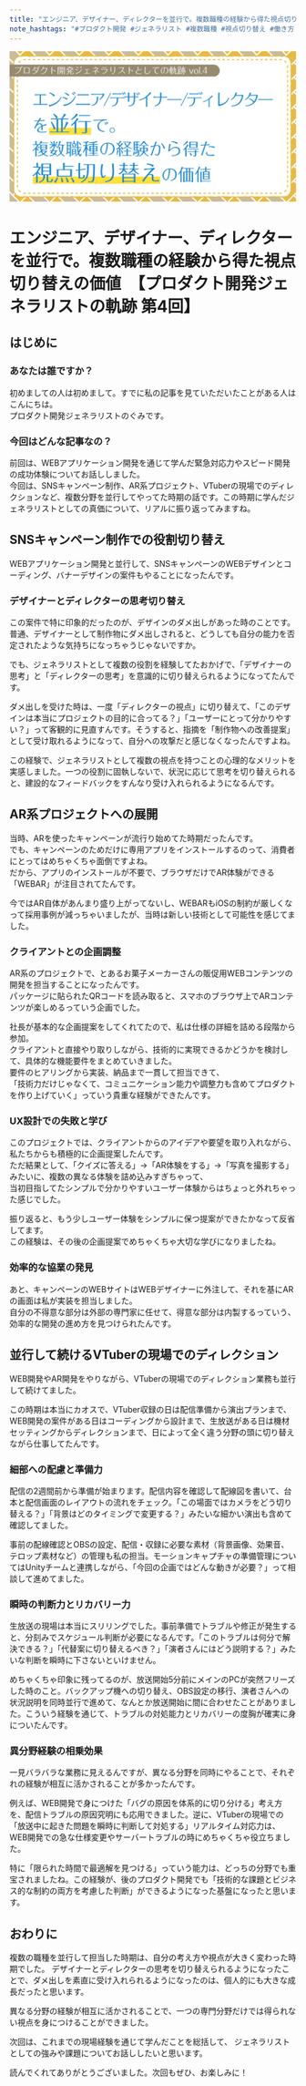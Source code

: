 ```yaml
---
title: "エンジニア、デザイナー、ディレクターを並行で。複数職種の経験から得た視点切り替えの価値　【プロダクト開発ジェネラリストの軌跡 第4回】"
note_hashtags: "#プロダクト開発 #ジェネラリスト #複数職種 #視点切り替え #働き方 #スキル"
---
```


![CoverImage](images/20250808_product_development_generalist_part4/product_development_generalist_4.png)

# エンジニア、デザイナー、ディレクターを並行で。複数職種の経験から得た視点切り替えの価値　【プロダクト開発ジェネラリストの軌跡 第4回】

## はじめに

### あなたは誰ですか？

初めましての人は初めまして。すでに私の記事を見ていただいたことがある人はこんにちは。  
プロダクト開発ジェネラリストのぐみです。

### 今回はどんな記事なの？

前回は、WEBアプリケーション開発を通じて学んだ緊急対応力やスピード開発の成功体験についてお話ししました。  
今回は、SNSキャンペーン制作、AR系プロジェクト、VTuberの現場でのディレクションなど、複数分野を並行してやってた時期の話です。この時期に学んだジェネラリストとしての真価について、リアルに振り返ってみますね。

<!-- TOC -->

## SNSキャンペーン制作での役割切り替え

WEBアプリケーション開発と並行して、SNSキャンペーンのWEBデザインとコーディング、バナーデザインの案件もやることになったんです。

### デザイナーとディレクターの思考切り替え

この案件で特に印象的だったのが、デザインのダメ出しがあった時のことです。普通、デザイナーとして制作物にダメ出しされると、どうしても自分の能力を否定されたような気持ちになっちゃうじゃないですか。

でも、ジェネラリストとして複数の役割を経験してたおかげで、「デザイナーの思考」と「ディレクターの思考」を意識的に切り替えられるようになってたんです。

ダメ出しを受けた時は、一度「ディレクターの視点」に切り替えて、「このデザインは本当にプロジェクトの目的に合ってる？」「ユーザーにとって分かりやすい？」って客観的に見直すんです。そうすると、指摘を「制作物への改善提案」として受け取れるようになって、自分への攻撃だと感じなくなったんですよね。

この経験で、ジェネラリストとして複数の視点を持つことの心理的なメリットを実感しました。一つの役割に固執しないで、状況に応じて思考を切り替えられると、建設的なフィードバックをすんなり受け入れられるようになるんです。

## AR系プロジェクトへの展開

当時、ARを使ったキャンペーンが流行り始めてた時期だったんです。  
でも、キャンペーンのためだけに専用アプリをインストールするのって、消費者にとってはめちゃくちゃ面倒ですよね。  
だから、アプリのインストールが不要で、ブラウザだけでAR体験ができる「WEBAR」が注目されてたんです。

今ではAR自体があんまり盛り上がってないし、WEBARもiOSの制約が厳しくなって採用事例が減っちゃいましたが、当時は新しい技術として可能性を感じてました。

### クライアントとの企画調整

AR系のプロジェクトで、とあるお菓子メーカーさんの販促用WEBコンテンツの開発を担当することになったんです。  
パッケージに貼られたQRコードを読み取ると、スマホのブラウザ上でARコンテンツが楽しめるっていう企画でした。

社長が基本的な企画提案をしてくれてたので、私は仕様の詳細を詰める段階から参加。  
クライアントと直接やり取りしながら、技術的に実現できるかどうかを検討して、具体的な機能要件をまとめていきました。  
要件のヒアリングから実装、納品まで一貫して担当できて、  
「技術力だけじゃなくて、コミュニケーション能力や調整力も含めてプロダクトを作り上げていく」っていう貴重な経験ができたんです。

### UX設計での失敗と学び

このプロジェクトでは、クライアントからのアイデアや要望を取り入れながら、私たちからも積極的に企画提案したんです。  
ただ結果として、「クイズに答える」→「AR体験をする」→「写真を撮影する」みたいに、複数の異なる体験を詰め込みすぎちゃって、  
当初目指してたシンプルで分かりやすいユーザー体験からはちょっと外れちゃった感じでした。

振り返ると、もう少しユーザー体験をシンプルに保つ提案ができたかなって反省してます。  
この経験は、その後の企画提案でめちゃくちゃ大切な学びになりましたね。

### 効率的な協業の発見

あと、キャンペーンのWEBサイトはWEBデザイナーに外注して、それを基にARの画面は私が実装を担当しました。  
自分の不得意な部分は外部の専門家に任せて、得意な部分は内製するっていう、効率的な開発の進め方を見つけられたんです。

## 並行して続けるVTuberの現場でのディレクション

WEB開発やAR開発をやりながら、VTuberの現場でのディレクション業務も並行して続けてました。

この時期は本当にカオスで、VTuber収録の日は配信準備から演出プランまで、WEB開発の案件がある日はコーディングから設計まで、生放送がある日は機材セッティングからディレクションまで、日によって全く違う分野の頭に切り替えながら仕事してたんです。

### 細部への配慮と準備力

配信の2週間前から準備が始まります。配信内容を確認して配線図を書いて、台本と配信画面のレイアウトの流れをチェック。「この場面ではカメラをどう切り替える？」「背景はどのタイミングで変更する？」みたいな細かい演出も含めて確認してました。

事前の配線確認とOBSの設定、配信・収録に必要な素材（背景画像、効果音、テロップ素材など）の管理も私の担当。モーションキャプチャの準備管理についてはUnityチームと連携しながら、「今回の企画ではどんな動きが必要？」って相談して進めてました。

### 瞬時の判断力とリカバリー力

生放送の現場は本当にスリリングでした。事前準備でトラブルや修正が発生すると、分刻みでスケジュール判断が必要になるんです。「このトラブルは何分で解決できる？」「代替案に切り替えるべき？」「演者さんにはどう説明する？」みたいな判断を瞬時に下さないといけません。

めちゃくちゃ印象に残ってるのが、放送開始5分前にメインのPCが突然フリーズした時のこと。バックアップ機への切り替え、OBS設定の移行、演者さんへの状況説明を同時並行で進めて、なんとか放送開始に間に合わせたことがありました。こういう経験を通じて、トラブルの対処能力とリカバリーの度胸が確実に身についたんです。

### 異分野経験の相乗効果

一見バラバラな業務に見えるんですが、異なる分野を同時にやることで、それぞれの経験が相互に活かされることが多かったんです。

例えば、WEB開発で身につけた「バグの原因を体系的に切り分ける」考え方を、配信トラブルの原因究明にも応用できました。逆に、VTuberの現場での「放送中に起きた問題を瞬時に判断して対処する」リアルタイム対応力は、WEB開発での急な仕様変更やサーバートラブルの時にめちゃくちゃ役立ちました。

特に「限られた時間で最適解を見つける」っていう能力は、どっちの分野でも重宝されましたね。この経験が、後のプロダクト開発でも「技術的な課題とビジネス的な制約の両方を考慮した判断」ができるようになった基盤になったと思います。

## おわりに

複数の職種を並行して担当した時期は、自分の考え方や視点が大きく変わった時期でした。
デザイナーとディレクターの思考を切り替えられるようになったことで、ダメ出しを素直に受け入れられるようになったのは、個人的にも大きな成長だったと思います。

異なる分野の経験が相互に活かされることで、一つの専門分野だけでは得られない視点を身につけることができました。

次回は、これまでの現場経験を通じて学んだことを総括して、
ジェネラリストとしての強みや課題についてお話ししたいと思います。

読んでくれてありがとうございました。次回もぜひ、お楽しみに！
